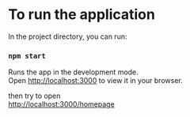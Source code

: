 # To run the application

In the project directory, you can run:

### `npm start`

Runs the app in the development mode.\
Open [http://localhost:3000](http://localhost:3000) to view it in your browser.

then try to open\
[http://localhost:3000/homepage](http://localhost:3000/homepage)
